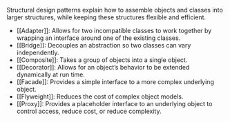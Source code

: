 Structural design patterns explain how to assemble objects and classes into larger structures, while keeping these structures flexible and efficient.

- [[Adapter]]: Allows for two incompatible classes to work together by wrapping an interface around one of the existing classes.
- [[Bridge]]: Decouples an abstraction so two classes can vary independently.
- [[Composite]]: Takes a group of objects into a single object.
- [[Decorator]]: Allows for an object’s behavior to be extended dynamically at run time.
- [[Facade]]: Provides a simple interface to a more complex underlying object.
- [[Flyweight]]: Reduces the cost of complex object models.
- [[Proxy]]: Provides a placeholder interface to an underlying object to control access, reduce cost, or reduce complexity.